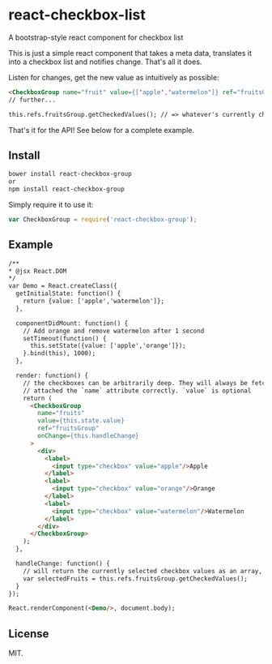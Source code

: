 # react-checkbox-list
A bootstrap-style react component for checkbox list

This is just a simple react component that takes a meta data, translates it into a checkbox list and notifies change.
That's all it does.

Listen for changes, get the new value as intuitively as possible:

```html
<CheckboxGroup name="fruit" value={['apple','watermelon']} ref="fruitsGroup" onChange={this.handleChange}>
// further...

this.refs.fruitsGroup.getCheckedValues(); // => whatever's currently checked
```

That's it for the API! See below for a complete example.

## Install

```sh
bower install react-checkbox-group
or
npm install react-checkbox-group
```

Simply require it to use it:

```javascript
var CheckboxGroup = require('react-checkbox-group');
```

## Example

```html
/**
* @jsx React.DOM
*/
var Demo = React.createClass({
  getInitialState: function() {
    return {value: ['apple','watermelon']};
  },

  componentDidMount: function() {
    // Add orange and remove watermelon after 1 second
    setTimeout(function() {
      this.setState({value: ['apple','orange']});
    }.bind(this), 1000);
  },

  render: function() {
    // the checkboxes can be arbitrarily deep. They will always be fetched and
    // attached the `name` attribute correctly. `value` is optional
    return (
      <CheckboxGroup
        name="fruits"
        value={this.state.value}
        ref="fruitsGroup"
        onChange={this.handleChange}
      >
        <div>
          <label>
            <input type="checkbox" value="apple"/>Apple
          </label>
          <label>
            <input type="checkbox" value="orange"/>Orange
          </label>
          <label>
            <input type="checkbox" value="watermelon"/>Watermelon
          </label>
        </div>
      </CheckboxGroup>
    );
  },

  handleChange: function() {
    // will return the currently selected checkbox values as an array, possibly empty
    var selectedFruits = this.refs.fruitsGroup.getCheckedValues();
  }
});

React.renderComponent(<Demo/>, document.body);
```

## License

MIT.
